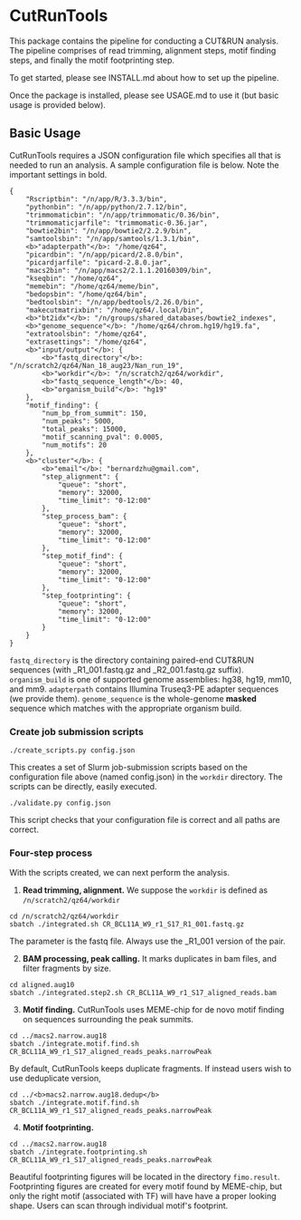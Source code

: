 # CutRunTools

This package contains the pipeline for conducting a CUT&RUN analysis.
The pipeline comprises of read trimming, alignment steps, motif finding steps, and finally the motif footprinting step. 

To get started, please see INSTALL.md about how to set up the pipeline.

Once the package is installed, please see USAGE.md to use it (but basic usage is provided below).


## Basic Usage

CutRunTools requires a JSON configuration file which specifies all that is needed to run an analysis. 
A sample configuration file is below. Note the important settings in bold.
```
{
    "Rscriptbin": "/n/app/R/3.3.3/bin",
    "pythonbin": "/n/app/python/2.7.12/bin",
    "trimmomaticbin": "/n/app/trimmomatic/0.36/bin",
    "trimmomaticjarfile": "trimmomatic-0.36.jar",
    "bowtie2bin": "/n/app/bowtie2/2.2.9/bin",
    "samtoolsbin": "/n/app/samtools/1.3.1/bin",
    <b>"adapterpath"</b>: "/home/qz64",
    "picardbin": "/n/app/picard/2.8.0/bin",
    "picardjarfile": "picard-2.8.0.jar",
    "macs2bin": "/n/app/macs2/2.1.1.20160309/bin",
    "kseqbin": "/home/qz64",
    "memebin": "/home/qz64/meme/bin",
    "bedopsbin": "/home/qz64/bin",
    "bedtoolsbin": "/n/app/bedtools/2.26.0/bin",
    "makecutmatrixbin": "/home/qz64/.local/bin",
    <b>"bt2idx"</b>: "/n/groups/shared_databases/bowtie2_indexes",
    <b>"genome_sequence"</b>: "/home/qz64/chrom.hg19/hg19.fa",
    "extratoolsbin": "/home/qz64",
    "extrasettings": "/home/qz64",
    <b>"input/output"</b>: {
        <b>"fastq_directory"</b>: "/n/scratch2/qz64/Nan_18_aug23/Nan_run_19",
        <b>"workdir"</b>: "/n/scratch2/qz64/workdir",
        <b>"fastq_sequence_length"</b>: 40,
        <b>"organism_build"</b>: "hg19"
    },
    "motif_finding": {
        "num_bp_from_summit": 150,
        "num_peaks": 5000,
        "total_peaks": 15000,
        "motif_scanning_pval": 0.0005,
        "num_motifs": 20
    },
    <b>"cluster"</b>: {
        <b>"email"</b>: "bernardzhu@gmail.com",
        "step_alignment": {
            "queue": "short",
            "memory": 32000,
            "time_limit": "0-12:00"
        },
        "step_process_bam": {
            "queue": "short",
            "memory": 32000,
            "time_limit": "0-12:00"
        },
        "step_motif_find": {
            "queue": "short",
            "memory": 32000,
            "time_limit": "0-12:00"
        },
        "step_footprinting": {
            "queue": "short",
            "memory": 32000,
            "time_limit": "0-12:00"
        }
    }
}
```

`fastq_directory` is the directory containing paired-end CUT&RUN sequences (with _R1_001.fastq.gz and _R2_001.fastq.gz suffix). `organism_build` is one of supported genome assemblies: hg38, hg19, mm10, and mm9. `adapterpath` contains Illumina Truseq3-PE adapter sequences (we provide them). `genome_sequence` is the whole-genome **masked** sequence which matches with the appropriate organism build.

### Create job submission scripts
```
./create_scripts.py config.json
```
This creates a set of Slurm job-submission scripts based on the configuration file above (named config.json) in the `workdir` directory. The scripts can be directly, easily executed.

```
./validate.py config.json
```
This script checks that your configuration file is correct and all paths are correct.

### Four-step process

With the scripts created, we can next perform the analysis.

1. **Read trimming, alignment.** We suppose the `workdir` is defined as `/n/scratch2/qz64/workdir`
```
cd /n/scratch2/qz64/workdir
sbatch ./integrated.sh CR_BCL11A_W9_r1_S17_R1_001.fastq.gz
```
The parameter is the fastq file. Always use the _R1_001 version of the pair.

2. **BAM processing, peak calling.** It marks duplicates in bam files, and filter fragments by size.
```
cd aligned.aug10
sbatch ./integrated.step2.sh CR_BCL11A_W9_r1_S17_aligned_reads.bam
```

3. **Motif finding.** CutRunTools uses MEME-chip for de novo motif finding on sequences surrounding the peak summits.
```
cd ../macs2.narrow.aug18
sbatch ./integrate.motif.find.sh CR_BCL11A_W9_r1_S17_aligned_reads_peaks.narrowPeak
```
By default, CutRunTools keeps duplicate fragments. If instead users wish to use deduplicate version, 
```
cd ../<b>macs2.narrow.aug18.dedup</b>
sbatch ./integrate.motif.find.sh CR_BCL11A_W9_r1_S17_aligned_reads_peaks.narrowPeak
```

4. **Motif footprinting.**
```
cd ../macs2.narrow.aug18
sbatch ./integrate.footprinting.sh CR_BCL11A_W9_r1_S17_aligned_reads_peaks.narrowPeak
```
Beautiful footprinting figures will be located in the directory `fimo.result`. Footprinting figures are created for every motif found by MEME-chip, but only the right motif (associated with TF) will have have a proper looking shape. Users can scan through individual motif's footprint.


